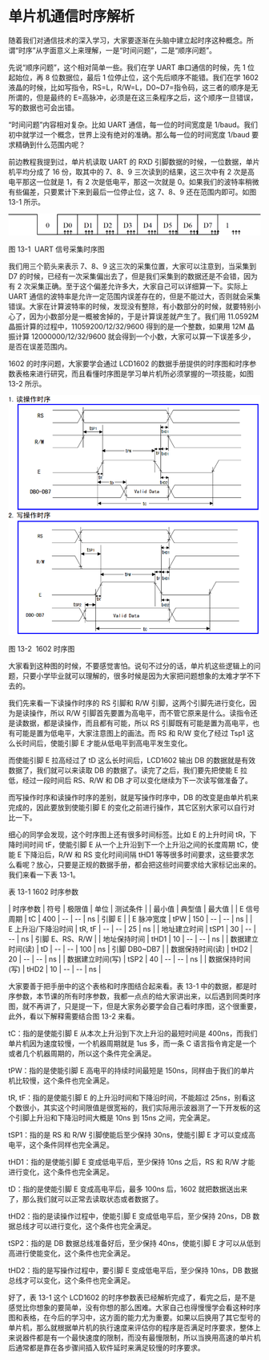 # 单片机通信时序解析

随着我们对通信技术的深入学习，大家要逐渐在头脑中建立起时序这种概念。所谓“时序”从字面意义上来理解，一是“时间问题”，二是“顺序问题”。

先说“顺序问题”，这个相对简单一些。我们在学 UART 串口通信的时候，先 1 位起始位，再 8 位数据位，最后 1 位停止位，这个先后顺序不能错。我们在学 1602 液晶的时候，比如写指令，RS=L，R/W=L，D0~D7=指令码，这三者的顺序是无所谓的，但是最终的 E=高脉冲，必须是在这三条程序之后，这个顺序一旦错误，写的数据也可会出错。

“时间问题”内容相对复杂。比如 UART 通信，每一位的时间宽度是 1/baud。我们初中就学过一个概念，世界上没有绝对的准确。那么每一位的时间宽度 1/baud 要求精确到什么范围内呢？

前边教程我提到过，单片机读取 UART 的 RXD 引脚数据的时候，一位数据，单片机平均分成了 16 份，取其中的 7、8、9 三次读到的结果，这三次中有 2 次是高电平那这一位就是 1，有 2 次是低电平，那这一次就是 0。如果我们的波特率稍微有些偏差，只要累计下来到最后一位停止位，这 7、8、9 还在范围内即可。如图 13-1 所示。

![图 13-1  UART 信号采集时序图](img/e2d0f971c4b5a792f68a3a8bcdc4579c.jpg)

图 13-1  UART 信号采集时序图

我们用三个箭头来表示 7、8、9 这三次的采集位置，大家可以注意到，当采集到 D7 的时候，已经有一次采集偏出去了，但是我们采集到的数据还是不会错，因为有 2 次采集正确。至于这个偏差允许多大，大家自己可以详细算一下。实际上 UART 通信的波特率是允许一定范围内误差存在的，但是不能过大，否则就会采集错误。大家在计算波特率的时候，发现没有整除，有小数部分的时候，就要特别小心了，因为小数部分是一概被舍掉的，于是计算误差就产生了。我们用 11.0592M 晶振计算的过程中，11059200/12/32/9600 得到的是一个整数，如果用 12M 晶振计算 12000000/12/32/9600 就会得到一个小数，大家可以算一下误差多少，是否在误差范围内。

1602 的时序问题，大家要学会通过 LCD1602 的数据手册提供的时序图和时序参数表格来进行研究，而且看懂时序图是学习单片机所必须掌握的一项技能，如图 13-2 所示。

![图 13-2  1602 时序图](img/7b077b4621b95cdf510b549fd8617430.jpg)

图 13-2  1602 时序图

大家看到这种图的时候，不要感觉害怕。说句不过分的话，单片机这些逻辑上的问题，只要小学毕业就可以理解的，很多时候是因为大家把问题想象的太难才学不下去的。

我们先来看一下读操作时序的 RS 引脚和 R/W 引脚，这两个引脚先进行变化，因为是读操作，所以 R/W 引脚首先要置为高电平，而不管它原来是什么。读指令还是读数据，都是读操作，而且都有可能，所以 RS 引脚既有可能是置为高电平，也有可能是置为低电平，大家注意图上的画法。而 RS 和 R/W 变化了经过 Tsp1 这么长时间后，使能引脚 E 才能从低电平到高电平发生变化。

而使能引脚 E 拉高经过了 tD 这么长时间后，LCD1602 输出 DB 的数据就是有效数据了，我们就可以来读取 DB 的数据了。读完了之后，我们要先把使能 E 拉低，经过一段时间后 RS、R/W 和 DB 才可以变化继续为下一次读写做准备了。

而写操作时序和读操作时序的差别，就是写操作时序中，DB 的改变是由单片机来完成的，因此要放到使能引脚 E 的变化之前进行操作，其它区别大家可以自行对比一下。

细心的同学会发现，这个时序图上还有很多时间标签。比如 E 的上升时间 tR，下降时间时间 tF，使能引脚 E 从一个上升沿到下一个上升沿之间的长度周期 tC，使能 E 下降沿后，R/W 和 RS 变化时间间隔 tHD1 等等很多时间要求，这些要求怎么看呢？放心，只要是正规的数据手册，都会把这些时间要求给大家标记出来的。我们来看一下表 13-1。

表 13-1 1602 时序参数

| 时序参数 | 符号 | 极限值 | 单位 | 测试条件 |
| 最小值 | 典型值 | 最大值 |
| E 信号周期 | tC | 400 | -- | -- | ns | 引脚 E |
| E 脉冲宽度 | tPW | 150 | -- | -- | ns |
| E 上升沿/下降沿时间 | tR, tF | -- | -- | 25 | ns |
| 地址建立时间 | tSP1 | 30 | -- | -- | ns | 引脚 E、RS、R/W |
| 地址保持时间 | tHD1 | 10 | -- | -- | ns |
| 数据建立时间(读) | tD | -- | -- | 100 | ns | 引脚 DB0~DB7 |
| 数据保持时间(读) | tHD2 | 20 | -- | -- | ns |
| 数据建立时间(写) | tSP2 | 40 | -- | -- | ns |
| 数据保持时间(写) | tHD2 | 10 | -- | -- | ns |

大家要善于把手册中的这个表格和时序图结合起来看。表 13-1 中的数据，都是时序参数，本节课的所有时序参数，我都一点点的给大家讲出来，以后遇到同类时序图，就不再讲了，只是提一下，但是大家务必要学会自己看时序图，这个很重要，此外，看以下解释需要结合图 13-2 来看。

tC：指的是使能引脚 E 从本次上升沿到下次上升沿的最短时间是 400ns，而我们单片机因为速度较慢，一个机器周期就是 1us 多，而一条 C 语言指令肯定是一个或者几个机器周期的，所以这个条件完全满足。

tPW：指的是使能引脚 E 高电平的持续时间最短是 150ns，同样由于我们的单片机比较慢，这个条件也完全满足。

tR, tF：指的是使能引脚 E 的上升沿时间和下降沿时间，不能超过 25ns，别看这个数很小，其实这个时间限值是很宽裕的，我们实际用示波器测了一下开发板的这个引脚上升沿和下降沿时间大概是 10ns 到 15ns 之间，完全满足。

tSP1：指的是 RS 和 R/W 引脚使能后至少保持 30ns，使能引脚 E 才可以变成高电平，这个条件同样也完全满足。

tHD1：指的是使能引脚 E 变成低电平后，至少保持 10ns 之后，RS 和 R/W 才能进行变化，这个条件也完全满足。

tD：指的是使能引脚 E 变成高电平后，最多 100ns 后，1602 就把数据送出来了，那么我们就可以正常去读取状态或者数据了。

tHD2：指的是读操作过程中，使能引脚 E 变成低电平后，至少保持 20ns，DB 数据总线才可以进行变化，这个条件也完全满足。

tSP2：指的是 DB 数据总线准备好后，至少保持 40ns，使能引脚 E 才可以从低到高进行使能变化，这个条件也完全满足。

tHD2：指的是写操作过程中，要引脚 E 变成低电平后，至少保持 10ns，DB 数据总线才可以变化，这个条件也完全满足。

好了，表 13-1 这个 LCD1602 的时序参数表已经解析完成了，看完之后，是不是感觉比你想象的要简单，没有你想的那么困难。大家自己也得慢慢学会看这种时序图和表格，在今后的学习中，这方面的能力尤为重要。如果以后换用了其它型号的单片机，那么就根据单片机的执行速度来评估你的程序是否满足时序要求，整体上来说器件都是有一个最快速度的限制，而没有最慢限制，所以当换用高速的单片机后通常都是靠在各步骤间插入软件延时来满足较慢的时序要求。